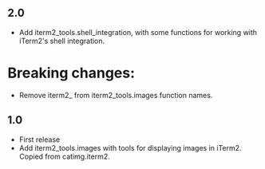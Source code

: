 2.0
---

- Add iterm2_tools.shell_integration, with some functions for working with
  iTerm2's shell integration.

# Breaking changes:

- Remove iterm2_ from iterm2_tools.images function names.

1.0
---

- First release
- Add iterm2_tools.images with tools for displaying images in iTerm2. Copied
  from catimg.iterm2.
